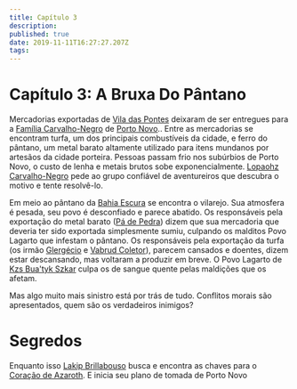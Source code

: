 ```yaml
---
title: Capítulo 3
description: 
published: true
date: 2019-11-11T16:27:27.207Z
tags: 
---
```


<!-- SUBTITLE: A Bruxa Do Pântano -->

# Capítulo 3: A Bruxa Do Pântano
Mercadorias exportadas de [Vila das Pontes]() deixaram de ser entregues para a [Família Carvalho-Negro](http://localhost/faccoes/faccoes-familiares/familia-carvalho-negro#familia-carvalho-negro) de [Porto Novo]().. Entre as mercadorias se encontram turfa, um dos principais combustíveis da cidade, e ferro do pântano, um metal barato altamente utilizado para itens mundanos por artesãos da cidade porteira. Pessoas passam frio nos subúrbios de Porto Novo, o custo de lenha e metais brutos sobe exponencialmente. [Lopaohz Carvalho-Negro]() pede ao grupo confiável de aventureiros que descubra o motivo e tente resolvê-lo.

Em meio ao pântano da [Bahia Escura]() se encontra o vilarejo. Sua atmosfera é pesada, seu povo é desconfiado e parece abatido. Os responsáveis pela exportação do metal barato ([Pá de Pedra]()) dizem que sua mercadoria que deveria ter sido exportada simplesmente sumiu, culpando os malditos Povo Lagarto que infestam o pântano. Os responsáveis pela exportação da turfa (os irmão [Glergécio]() e [Vabrud Coletor]()), parecem cansados e doentes, dizem estar descansando, mas voltaram a produzir em breve. O Povo Lagarto de [Kzs Bua'tyk Szkar]() culpa os de sangue quente pelas maldições que os afetam. 

Mas algo muito mais sinistro está por trás de tudo. Conflitos morais são apresentados, quem são os verdadeiros inimigos?

# Segredos
Enquanto isso [Lakip Brillabouso]() busca e encontra as chaves para o [Coração de Azaroth](). E inicia seu plano de tomada de Porto Novo 


